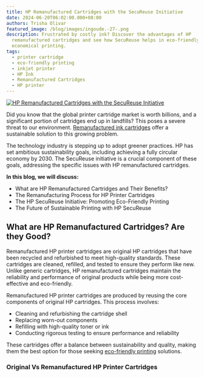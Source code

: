 ```yaml
---
title: HP Remanufactured Cartridges with the SecuReuse Initiative
date: 2024-06-20T06:02:00.000+08:00
authors: Trisha Olivar
featured_image: /blog/images/ingoude.-27-.png
description: Frustrated by costly ink? Discover the advantages of HP
  remanufactured cartridges and see how SecuReuse helps in eco-friendly and
  economical printing.
tags:
  - printer cartridge
  - eco-friendly printing
  - inkjet printer
  - HP Ink
  - Remanufactured Cartridges
  - HP printer
---
```

[![HP Remanufactured Cartridges with the SecuReuse Initiative](/blog/images/ingoude.-27-.png "HP Remanufactured Cartridges with the SecuReuse Initiative")](/blog/images/ingoude.-27-.png)

Did you know that the global printer cartridge market is worth billions, and a significant portion of cartridges end up in landfills? This poses a severe threat to our environment. [Remanufactured ink cartridges](https://www.compandsave.com/what-are-remanufactured-ink-cartridges-guide) offer a sustainable solution to this growing problem. 

The technology industry is stepping up to adopt greener practices. HP has set ambitious sustainability goals, including achieving a fully circular economy by 2030. The SecuReuse initiative is a crucial component of these goals, addressing the specific issues with HP remanufactured cartridges.

**In this blog, we will discuss:**

* What are HP Remanufactured Cartridges and Their Benefits?
* The Remanufacturing Process for HP Printer Cartridges
* The HP SecuReuse Initiative: Promoting Eco-Friendly Printing
* The Future of Sustainable Printing with HP SecuReuse

## What are HP Remanufactured Cartridges? Are they Good?

Remanufactured HP printer cartridges are original HP cartridges that have been recycled and refurbished to meet high-quality standards. These cartridges are cleaned, refilled, and tested to ensure they perform like new. Unlike generic cartridges, HP remanufactured cartridges maintain the reliability and performance of original products while being more cost-effective and eco-friendly.

Remanufactured HP printer cartridges are produced by reusing the core components of original HP cartridges. This process involves:

* Cleaning and refurbishing the cartridge shell
* Replacing worn-out components
* Refilling with high-quality toner or ink
* Conducting rigorous testing to ensure performance and reliability

These cartridges offer a balance between sustainability and quality, making them the best option for those seeking [eco-friendly printing](https://www.compandsave.com/blog/posts/eco-friendly-printing-how-it-works-and-how-you-can-help.html) solutions.

### Original Vs Remanufactured HP Printer Cartridges
